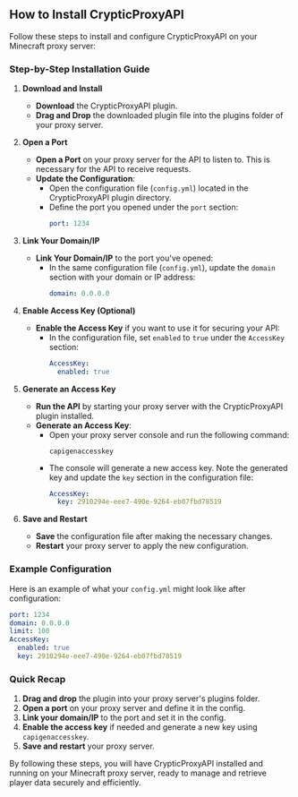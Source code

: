 ## How to Install CrypticProxyAPI

Follow these steps to install and configure CrypticProxyAPI on your Minecraft proxy server:

### Step-by-Step Installation Guide

1. **Download and Install**
   - **Download** the CrypticProxyAPI plugin.
   - **Drag and Drop** the downloaded plugin file into the plugins folder of your proxy server.

2. **Open a Port**
   - **Open a Port** on your proxy server for the API to listen to. This is necessary for the API to receive requests.
   - **Update the Configuration**:
     - Open the configuration file (`config.yml`) located in the CrypticProxyAPI plugin directory.
     - Define the port you opened under the `port` section:
       ```yaml
       port: 1234
       ```

3. **Link Your Domain/IP**
   - **Link Your Domain/IP** to the port you've opened:
     - In the same configuration file (`config.yml`), update the `domain` section with your domain or IP address:
       ```yaml
       domain: 0.0.0.0
       ```

4. **Enable Access Key (Optional)**
   - **Enable the Access Key** if you want to use it for securing your API:
     - In the configuration file, set `enabled` to `true` under the `AccessKey` section:
       ```yaml
       AccessKey:
         enabled: true
       ```

5. **Generate an Access Key**
   - **Run the API** by starting your proxy server with the CrypticProxyAPI plugin installed.
   - **Generate an Access Key**:
     - Open your proxy server console and run the following command:
       ```
       capigenaccesskey
       ```
     - The console will generate a new access key. Note the generated key and update the `key` section in the configuration file:
       ```yaml
       AccessKey:
         key: 2910294e-eee7-490e-9264-eb07fbd78519
       ```

6. **Save and Restart**
   - **Save** the configuration file after making the necessary changes.
   - **Restart** your proxy server to apply the new configuration.

### Example Configuration

Here is an example of what your `config.yml` might look like after configuration:

```yaml
port: 1234
domain: 0.0.0.0
limit: 100
AccessKey:
  enabled: true
  key: 2910294e-eee7-490e-9264-eb07fbd78519
```

### Quick Recap

1. **Drag and drop** the plugin into your proxy server's plugins folder.
2. **Open a port** on your proxy server and define it in the config.
3. **Link your domain/IP** to the port and set it in the config.
4. **Enable the access key** if needed and generate a new key using `capigenaccesskey`.
5. **Save and restart** your proxy server.

By following these steps, you will have CrypticProxyAPI installed and running on your Minecraft proxy server, ready to manage and retrieve player data securely and efficiently.
